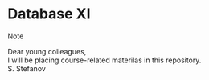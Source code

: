 # Database XI

> [!NOTE]
> Dear young colleagues,  
> I will be placing course-related materilas in this repository.  
> S. Stefanov  
